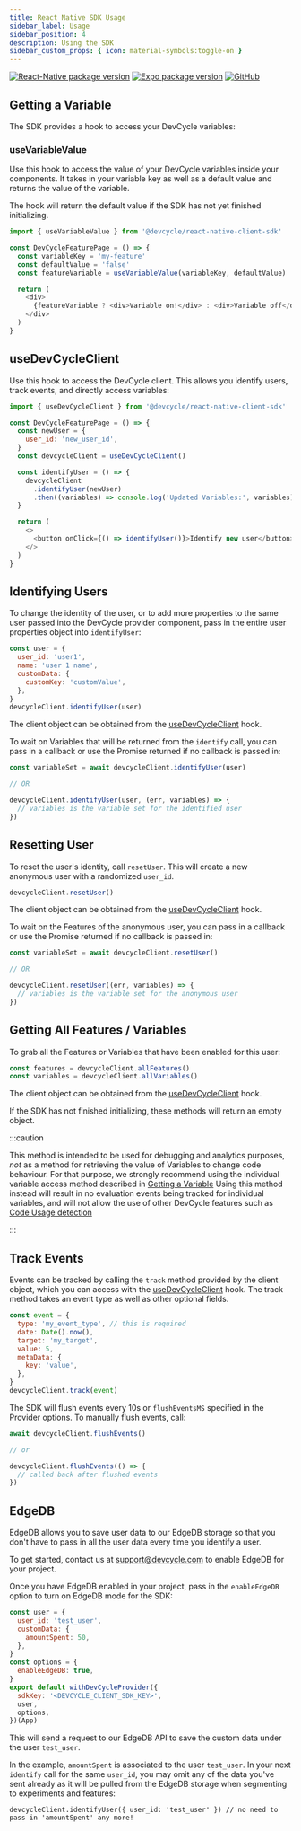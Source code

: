 ```yaml
---
title: React Native SDK Usage
sidebar_label: Usage
sidebar_position: 4
description: Using the SDK
sidebar_custom_props: { icon: material-symbols:toggle-on }
---
```


[![React-Native package version](https://badgen.net/npm/v/@devcycle/react-native-client-sdk)](https://www.npmjs.com/package/@devcycle/react-native-client-sdk)
[![Expo package version](https://badgen.net/npm/v/@devcycle/react-native-expo-client-sdk)](https://www.npmjs.com/package/@devcycle/react-native-expo-client-sdk)
[![GitHub](https://img.shields.io/github/stars/devcyclehq/js-sdks.svg?style=social&label=Star&maxAge=2592000)](https://github.com/devcyclehq/js-sdks)

[//]: # (wizard-evaluate-start)

## Getting a Variable

The SDK provides a hook to access your DevCycle variables:

### useVariableValue

Use this hook to access the value of your DevCycle variables inside your components.
It takes in your variable key as well as a default value and returns the value of the variable.

The hook will return the default value if the SDK has not yet finished initializing.

```js
import { useVariableValue } from '@devcycle/react-native-client-sdk'

const DevCycleFeaturePage = () => {
  const variableKey = 'my-feature'
  const defaultValue = 'false'
  const featureVariable = useVariableValue(variableKey, defaultValue)

  return (
    <div>
      {featureVariable ? <div>Variable on!</div> : <div>Variable off</div>}
    </div>
  )
}
```

[//]: # (wizard-evaluate-end)

## useDevCycleClient

Use this hook to access the DevCycle client. This allows you identify users, track events, and directly access
variables:

```js
import { useDevCycleClient } from '@devcycle/react-native-client-sdk'

const DevCycleFeaturePage = () => {
  const newUser = {
    user_id: 'new_user_id',
  }
  const devcycleClient = useDevCycleClient()

  const identifyUser = () => {
    devcycleClient
      .identifyUser(newUser)
      .then((variables) => console.log('Updated Variables:', variables))
  }

  return (
    <>
      <button onClick={() => identifyUser()}>Identify new user</button>
    </>
  )
}
```

## Identifying Users

To change the identity of the user, or to add more properties to the same user passed into the DevCycle provider component, pass in the entire user properties object into `identifyUser`:

```js
const user = {
  user_id: 'user1',
  name: 'user 1 name',
  customData: {
    customKey: 'customValue',
  },
}
devcycleClient.identifyUser(user)
```

The client object can be obtained from the [useDevCycleClient](#useDevCycleClient) hook.

To wait on Variables that will be returned from the `identify` call, you can pass in a callback or use the Promise returned if no callback is passed in:

```js
const variableSet = await devcycleClient.identifyUser(user)

// OR

devcycleClient.identifyUser(user, (err, variables) => {
  // variables is the variable set for the identified user
})
```

## Resetting User

To reset the user's identity, call `resetUser`. This will create a new anonymous user with a randomized `user_id`.

```js
devcycleClient.resetUser()
```

The client object can be obtained from the [useDevCycleClient](#useDevCycleClient) hook.

To wait on the Features of the anonymous user, you can pass in a callback or use the Promise returned if no callback is passed in:

```js
const variableSet = await devcycleClient.resetUser()

// OR

devcycleClient.resetUser((err, variables) => {
  // variables is the variable set for the anonymous user
})
```

## Getting All Features / Variables

To grab all the Features or Variables that have been enabled for this user:

```js
const features = devcycleClient.allFeatures()
const variables = devcycleClient.allVariables()
```

The client object can be obtained from the [useDevCycleClient](#useDevCycleClient) hook.

If the SDK has not finished initializing, these methods will return an empty object.

:::caution

This method is intended to be used for debugging and analytics purposes, _not_ as a method for retrieving the value of Variables to change code behaviour.
For that purpose, we strongly recommend using the individual variable access method described in [Getting a Variable](#getting-a-variable)
Using this method instead will result in no evaluation events being tracked for individual variables, and will not allow the use
of other DevCycle features such as [Code Usage detection](/integrations/github/feature-usage-action)

:::

## Track Events

Events can be tracked by calling the `track` method provided by the client object, which you can access with the
[useDevCycleClient](#useDevCycleClient) hook. The track method takes an event type as well as other optional fields.

```js
const event = {
  type: 'my_event_type', // this is required
  date: Date().now(),
  target: 'my_target',
  value: 5,
  metaData: {
    key: 'value',
  },
}
devcycleClient.track(event)
```

The SDK will flush events every 10s or `flushEventsMS` specified in the Provider options. To manually flush events, call:

```js
await devcycleClient.flushEvents()

// or

devcycleClient.flushEvents(() => {
  // called back after flushed events
})
```

## EdgeDB

EdgeDB allows you to save user data to our EdgeDB storage so that you don't have to pass in all the user data every time you identify a user.

To get started, contact us at support@devcycle.com to enable EdgeDB for your project.

Once you have EdgeDB enabled in your project, pass in the `enableEdgeDB` option to turn on EdgeDB mode for the SDK:

```js
const user = {
  user_id: 'test_user',
  customData: {
    amountSpent: 50,
  },
}
const options = {
  enableEdgeDB: true,
}
export default withDevCycleProvider({
  sdkKey: '<DEVCYCLE_CLIENT_SDK_KEY>',
  user,
  options,
})(App)
```

This will send a request to our EdgeDB API to save the custom data under the user `test_user`.

In the example, `amountSpent` is associated to the user `test_user`. In your next `identify` call for the same `user_id`,
you may omit any of the data you've sent already as it will be pulled from the EdgeDB storage when segmenting to experiments and features:

```
devcycleClient.identifyUser({ user_id: 'test_user' }) // no need to pass in 'amountSpent' any more!
```

